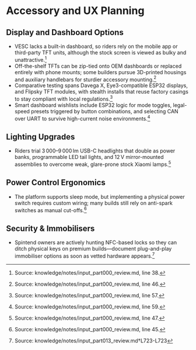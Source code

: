 # Accessory and UX Planning

## Display and Dashboard Options

- VESC lacks a built-in dashboard, so riders rely on the mobile app or third-party TFT units, although the stock screen is viewed as bulky and unattractive.[^dashboard_gap]
- Off-the-shelf TFTs can be zip-tied onto OEM dashboards or replaced entirely with phone mounts; some builders pursue 3D-printed housings and auxiliary handlebars for sturdier accessory mounting.[^tft_mounts]
- Comparative testing spans Davega X, Eye3-compatible ESP32 displays, and Flipsky TFT modules, with stealth installs that reuse factory casings to stay compliant with local regulations.[^display_comparison]
- Smart dashboard wishlists include ESP32 logic for mode toggles, legal-speed presets triggered by button combinations, and selecting CAN over UART to survive high-current noise environments.[^smart_dash_roadmap]

## Lighting Upgrades

- Riders trial 3 000–9 000 lm USB-C headlights that double as power banks, programmable LED tail lights, and 12 V mirror-mounted assemblies to overcome weak, glare-prone stock Xiaomi lamps.[^lighting_tests]

## Power Control Ergonomics

- The platform supports sleep mode, but implementing a physical power switch requires custom wiring; many builds still rely on anti-spark switches as manual cut-offs.[^sleep_wiring]

## Security & Immobilisers

- Spintend owners are actively hunting NFC-based locks so they can ditch physical keys on premium builds—document plug-and-play immobiliser options as soon as vetted hardware appears.[^nfc-lock]

[^dashboard_gap]: Source: knowledge/notes/input_part000_review.md, line 38.
[^tft_mounts]: Source: knowledge/notes/input_part000_review.md, line 46.
[^display_comparison]: Source: knowledge/notes/input_part000_review.md, line 57.
[^smart_dash_roadmap]: Source: knowledge/notes/input_part000_review.md, line 59.
[^lighting_tests]: Source: knowledge/notes/input_part000_review.md, line 47.
[^sleep_wiring]: Source: knowledge/notes/input_part000_review.md, line 45.
[^nfc-lock]: Source: knowledge/notes/input_part013_review.md†L723-L723
